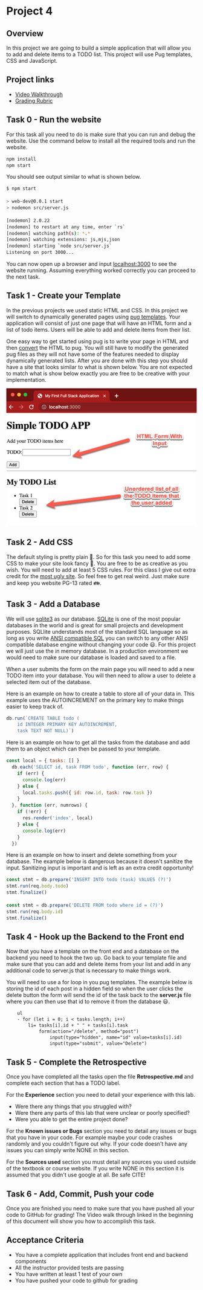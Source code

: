# Project 4

## Overview

In this project we are going to build a simple application that will allow you
to add and delete items to a TODO list. This project will use Pug templates, CSS
and JavaScript.

## Project links

* [Video Walkthrough](https://youtu.be/SbSXki2tAG8)
* [Grading Rubric](https://shanepanter.com/cs208/grading-rubric.html)

## Task 0 - Run the website

For this task all you need to do is make sure that you can run and debug
the website. Use the command below to install all the required tools and
run the website.

```bash
npm install
npm start
```

You should see output similar to what is shown below.

```bash
$ npm start

> web-dev@0.0.1 start
> nodemon src/server.js

[nodemon] 2.0.22
[nodemon] to restart at any time, enter `rs`
[nodemon] watching path(s): *.*
[nodemon] watching extensions: js,mjs,json
[nodemon] starting `node src/server.js`
Listening on port 3000...
```

You can now open up a browser and input [localhost:3000](http://localhost:3000)
to see the website running. Assuming everything worked correctly you can proceed
to the next task.

## Task 1 - Create your Template

In the previous projects we used static HTML and CSS. In this project we will
switch to dynamically generated pages using [pug
templates](https://pugjs.org/api/getting-started.html). Your application will
consist of just one page that will have an HTML form and a list of todo items.
Users will be able to add and delete items from their list.

One easy way to get started using pug is to write your page in HTML and then
[convert](https://html-to-pug.com/) the HTML to pug. You will still have to
modify the generated pug files as they will not have some of the features needed
to display dynamically generated lists. After you are done with this step you
should have a site that looks similar to what is shown below. You are not
expected to match what is show below exactly you are free to be creative with
your implementation.

![example1](public/img/example1.png)

## Task 2 - Add CSS

The default styling is pretty plain 🙁. So for this task you need to add some
CSS to make your site look fancy 🎩. You are free to be as creative as you wish.
You will need to add at least 5 CSS rules. For this class I give out extra
credit for the [most ugly site](https://www.theworldsworstwebsiteever.com/). So
feel free to get real weird. Just make sure and keep you website PG-13 rated 👪.

## Task 3 - Add a Database

We will use [sqlite3](https://www.npmjs.com/package/sqlite3) as our database.
[SQLite](https://sqlite.org/index.html) is one of the most popular databases in
the world and is great for small projects and development purposes. SQLlite
understands most of the standard SQL language so as long as you write [ANSI
compatible
SQL](https://blog.ansi.org/2018/10/sql-standard-iso-iec-9075-2016-ansi-x3-135/)
you can switch to any other ANSI compatible database engine without changing
your code 😃. For this project we will just use the in memory database. In a
production environment we would need to make sure our database is loaded and
saved to a file.

When a user submits the form on the main page you will need to add a new TODO
item into your database. You will then need to allow a user to delete a selected
item out of the database.

Here is an example on how to create a table to store all of your data in. This
example uses the AUTOINCREMENT on the primary key to make things easier to keep
track of.

```javascript
db.run(`CREATE TABLE todo (
    id INTEGER PRIMARY KEY AUTOINCREMENT,
    task TEXT NOT NULL)`)
```

Here is an example on how to get all the tasks from the database and add them
to an object which can then be passed to your template.

```javascript
const local = { tasks: [] }
  db.each('SELECT id, task FROM todo', function (err, row) {
    if (err) {
      console.log(err)
    } else {
      local.tasks.push({ id: row.id, task: row.task })
    }
  }, function (err, numrows) {
    if (!err) {
      res.render('index', local)
    } else {
      console.log(err)
    }
  })
```

Here is an example on how to insert and delete something from your database. The
example below is dangerous because it doesn't sanitize the input. Sanitizing
input is important and is left as an extra credit opportunity!

```javascript
const stmt = db.prepare('INSERT INTO todo (task) VALUES (?)')
stmt.run(req.body.todo)
stmt.finalize()

const stmt = db.prepare('DELETE FROM todo where id = (?)')
stmt.run(req.body.id)
stmt.finalize()
```

## Task 4 - Hook up the Backend to the Front end

Now that you have a template on the front end and a database on the backend you
need to hook the two up. Go back to your template file and make sure that you
can add and delete items from your list and add in any additional code to
server.js that is necessary to make things work.

You will need to use a for loop in you pug templates. The example below is
storing the id of each post in a hidden field so when the user clicks the delete
button the form will send the id of the task back to the **server.js** file
where you can then use that id to remove it from the database 😃.

```pug
    ul
    - for (let i = 0; i < tasks.length; i++)
        li= tasks[i].id + " " + tasks[i].task
            form(action="/delete", method="post")
                input(type="hidden", name="id" value=tasks[i].id)
                input(type="submit", value="Delete")
```

## Task 5 - Complete the Retrospective

Once you have completed all the tasks open the file **Retrospective.md** and
complete each section that has a TODO label.

For the **Experience** section you need to detail your experience with this lab.

* Were there any things that you struggled with?
* Were there any parts of this lab that were unclear or poorly specified?
* Were you able to get the entire project done?

For the **Known issues or Bugs** section you need to detail any issues or bugs
that you have in your code. For example maybe your code crashes randomly and you
couldn't figure out why. If your code doesn't have any issues you can simply
write NONE in this section.

For the **Sources used** section you must detail any sources you used outside of
the textbook or course website. If you write NONE in this section it is assumed
that you didn't use google at all. Be safe CITE!

## Task 6 - Add, Commit, Push your code

Once you are finished you need to make sure that you have pushed all your code
to GitHub for grading! The Video walk through linked in the beginning of this
document will show you how to accomplish this task.

## Acceptance Criteria

* You have a complete application that includes front end and backend components
* All the instructor provided tests are passing
* You have written at least 1 test of your own
* You have pushed your code to github for grading
